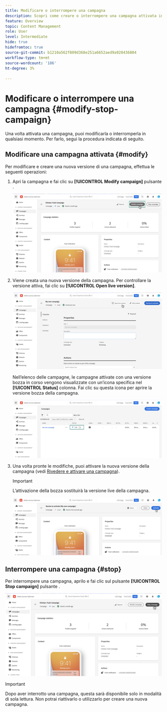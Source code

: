```yaml
---
title: Modificare o interrompere una campagna
description: Scopri come creare o interrompere una campagna attivata in [!DNL Journey Optimizer]
feature: Overview
topic: Content Management
role: User
level: Intermediate
hide: true
hidefromtoc: true
source-git-commit: b1210a562f809d368e251a6652aed9a920436804
workflow-type: tm+mt
source-wordcount: '186'
ht-degree: 3%

---
```



# Modificare o interrompere una campagna {#modify-stop-campaign}

Una volta attivata una campagna, puoi modificarla o interromperla in qualsiasi momento. Per farlo, segui la procedura indicata di seguito.

## Modificare una campagna attivata {#modify}

Per modificare e creare una nuova versione di una campagna, effettua le seguenti operazioni:

1. Apri la campagna e fai clic su **[!UICONTROL Modify campaign]** pulsante .

   ![](assets/create-campaign-edit.png)

1. Viene creata una nuova versione della campagna. Per controllare la versione attiva, fai clic su **[!UICONTROL Open live version]**.

   ![](assets/create-campaign-draft.png)

   Nell’elenco delle campagne, le campagne attivate con una versione bozza in corso vengono visualizzate con un’icona specifica nel **[!UICONTROL Status]** colonna. Fai clic su questa icona per aprire la versione bozza della campagna.

   ![](assets/create-campaign-edit-list.png)

1. Una volta pronte le modifiche, puoi attivare la nuova versione della campagna (vedi [Rivedere e attivare una campagna](create-campaign.md#review-activate)).

   >[!IMPORTANT]
   >
   >L’attivazione della bozza sostituirà la versione live della campagna.

   ![](assets/create-campaign-activate-draft.png)

## Interrompere una campagna {#stop}

Per interrompere una campagna, aprilo e fai clic sul pulsante **[!UICONTROL Stop campaign]** pulsante .

![](assets/create-campaign-stop.png)

>[!IMPORTANT]
>
>Dopo aver interrotto una campagna, questa sarà disponibile solo in modalità di sola lettura. Non potrai riattivarlo o utilizzarlo per creare una nuova campagna.
